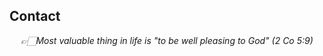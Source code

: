 ## Contact
  
<div align="center">

*👉🏻Most valuable thing in life is "to be well pleasing to God" (2 Co 5:9)*

</div>
